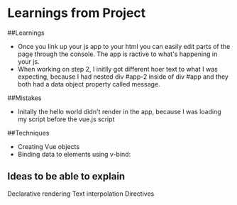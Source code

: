# Learnings from Project

##Learnings
- Once you link up your js app to your html you can easily edit parts of the page through the console. The app is ractive to what's happening in your js.
- When working on step 2, I initlly got different hoer text to what I was expecting, because I had nested div #app-2 inside of div #app and they both had a data object property called message.

##Mistakes
- Initally the hello world didn't render in the app, because I was loading my script before the vue.js script

##Techniques
- Creating Vue objects
- Binding data to elements using v-bind:

## Ideas to be able to explain
Declarative rendering
Text interpolation
Directives
